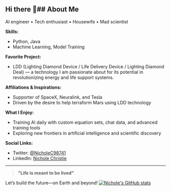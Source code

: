 ## Hi there 👋## About Me

AI engineer • Tech enthusiast • Housewife • Mad scientist

**Skills:**  
- Python, Java  
- Machine Learning, Model Training

**Favorite Project:**  
- LDD (Lighting Diamond Device / Life Delivery Device / Lighting Diamond Deal) — a technology I am passionate about for its potential in revolutionizing energy and life support systems.

**Affiliations & Inspirations:**  
- Supporter of SpaceX, Neuralink, and Tesla  
- Driven by the desire to help terraform Mars using LDD technology

**What I Enjoy:**  
- Training AI daily with custom equation sets, chat data, and advanced training tools  
- Exploring new frontiers in artificial intelligence and scientific discovery

**Social Links:**  
- Twitter: [@NicholeC98741](https://twitter.com/NicholeC98741)
- LinkedIn: [Nichole Christie](https://www.linkedin.com/in/nichole-christie-25565632b)

---

> **"Life is meant to be lived"**

Let’s build the future—on Earth and beyond!
[![Nichole's GitHub stats](https://github-readme-stats.vercel.app/api?username=nichechrist)](https://github.com/anuraghazra/github-readme-stats)
